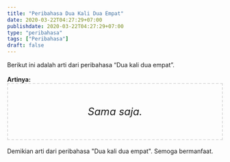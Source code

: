 ```yaml
---
title: "Peribahasa Dua Kali Dua Empat"
date: 2020-03-22T04:27:29+07:00
publishdate: 2020-03-22T04:27:29+07:00
type: "peribahasa"
tags: ["Peribahasa"]
draft: false
---
```


<div dir="ltr" style="text-align: left;" trbidi="on"><div style="text-align: justify;">Berikut ini adalah arti dari peribahasa “Dua kali dua empat”.</div><br /><div style="text-align: justify;"><b>Artinya:</b></div><div style="border: 2px dashed #ddd; font-size: 24px; height: auto; margin: 0 auto; padding: 50px; text-align: center; width: auto;"><i>Sama saja.</i></div><br /><div style="text-align: justify;">Demikian arti dari peribahasa "Dua kali dua empat". Semoga bermanfaat.</div></div>
